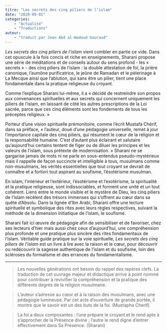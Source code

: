 ```yaml
---
titre: "Les secrets des cinq piliers de l’islam"
date: "2020-09-01"
categories: 
    - "Actualité"
    - "Traductions"
auteur: 
    - "traduit par Jean Abd al-Wadoud Gouraud"
---
```


*Les secrets des cinq piliers de l’islam* vient combler en partie ce vide. Dans cet opuscule à la fois concis et riche en enseignements, Sharani propose une série de méditations et de conseils autour du sens profond - les « secrets » - des cinq piliers de l’islam : la double attestation de foi, la prière canonique, l’aumône purificatrice, le jeûne de Ramadan et le pèlerinage à La Mecque ainsi que l’ablution, qui sans être un pilier, tient une place fondamentale dans la pratique religieuse du croyant.

Comme l’explique Sharani lui-même, il a « décidé de restreindre son propos aux convenances spirituelles et aux secrets qui concernent uniquement les piliers de l’islam, en laissant de côté les autres prescriptions de la Loi sacrée, parce que ces cinq éléments sont les fondements de tous les préceptes religieux. »

Porteur d’une vision spirituelle prémonitoire, comme l’écrit Mustafa Chérif, dans sa préface, « l’auteur, doué d’une pédagogie universelle, remet à jour l’importance capitale des cinq piliers, qui résument le cœur de la religion et la responsabilité humaine. C’est d’autant plus éclairant et salutaire qu’aujourd’hui certains tentent de figer ou de diluer les principes et les valeurs de l’islam, sous prétexte de modernisation. » Sharani ne se gargarise jamais de mots ni ne parle en sous-entendus pseudo-mystérieux mais il rappelle de façon succincte et intelligible à tous, musulmans comme non-musulmans, les vérités essentielles que tout croyant se devrait de connaître et a fortiori tout aspirant au soufisme, l’ésotérisme musulman.

En islam, l’intérieur et l’extérieur, l’ésotérisme et l’exotérisme, la spiritualité et la pratique religieuse, sont indissociables, et forment une unité et un tout cohérent. Liens entre le monde visible et le mystère de Dieu, les cinq piliers de l’islam recèlent des trésors immenses qui s’offrent au cœur dans sa quête d’Absolu. Dans la lignée d’Ibn Arabi, Sharani offre une lecture spirituelle et symbolique des rites avec leurs règles respectives, suivant la méthode de la dimension initiatique de l’islam, le soufisme.

Sharani fait ici œuvre de pédagogie afin de sensibiliser et de favoriser, chez ses lecteurs d’hier mais aussi chez ceux d’aujourd’hui, une compréhension plus profonde et une pratique plus sincère des rites fondamentaux de l’islam. Véritable guide pratique sur la voie spirituelle, *Les secrets des cinq piliers de l’islam* est un livre à lire avec la raison et le cœur, pour découvrir ou redécouvrir la sagesse authentique de l’islam et du soufisme, loin des scléroses du formalisme et des errances du fondamentalisme.

---

> Les nouvelles générations ont besoin du rappel des repères clefs. La traduction de cet ouvrage majeur et didactique arrive à point nommé pour contribuer à revivifier la compréhension et la pratique des différents degrés de la religion musulmane.

> L’auteur s’adresse au cœur et à la raison des musulmans, avec une pédagogie lumineuse. Par cet acte d’ouverture de grande portée, il montre que le savoir est un des buts de la foi. (Mustapha Cherif)

> La foi a deux composantes : l’une prépare le croyant et le rend apte à s’approcher de la Présence divine ; l’autre le rend digne d’entrer effectivement dans Sa Présence. (Sharani)